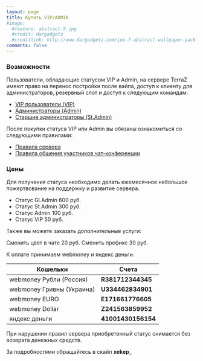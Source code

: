 ```yaml
---
layout: page
title: Купить VIP/ADMIN
#image:
  #feature: abstract-5.jpg
  #credit: dargadgetz
  #creditlink: http://www.dargadgetz.com/ios-7-abstract-wallpaper-pack-for-iphone-5-and-ipod-touch-retina/
comments: false
---
```


### Возможности
Пользователи, обладающие статусом VIP и Admin, на сервере TerraZ имеют право на перенос постройки после вайпа, доступ к клиенту для администраторов, резервный слот и доступ к следующим командам:

* [VIP пользователи (VIP)](/komandy-servera#vip)
* [Администраторы (Admin)](/komandy-servera#admin)
* [Старшие администраторы (St.Admin)](/komandy-servera#stadmin)
 

После покупки статуса VIP или Admin вы обязаны ознакомиться со следующими правилами:

* [Правила сервера](/rules)
* [Правила общения участников чат-конференции](/rulesfortheconference)
 

### Цены
Для получения статуса необходимо делать ежемесячное небольшое пожертвование на поддержку и развитие сервера.

* Статус Gl.Admin 600 руб.
* Статус St.Admin 300 руб.
* Статус Admin 100 руб.
* Статус VIP 50 руб.

Также вы можете заказать дополнительные услуги:

Сменить цвет в чате 20 руб.
Сменить префикс 30 руб.

К оплате принимаем webmoney и яндекс деньги.

|Кошельки                   |Счета            |
|---------------------------|------------------|
|webmoney  Рубли (Россия)   |**R381712344345** |
|webmoney Гривны (Украина)  |**U334462834901** |
|webmoney  EURO             |**E171661776605** |
|webmoney  Dollar           |**Z241563859952** |
|яндекс деньги              |**41001430156154**|

При нарушении правил сервера приобретенный статус снимается без возврата денежных средств.

За подробностями обращайтесь в скайп **xekep_**

